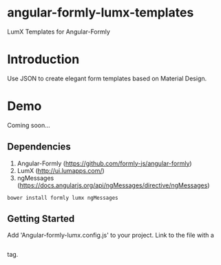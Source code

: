 angular-formly-lumx-templates
=============================

LumX Templates for Angular-Formly

# Introduction

Use JSON to create elegant form templates based on Material Design. 

# Demo

Coming soon...

## Dependencies

1. Angular-Formly (https://github.com/formly-js/angular-formly)
2. LumX (http://ui.lumapps.com/)
3. ngMessages (https://docs.angularjs.org/api/ngMessages/directive/ngMessages)

<pre><code>bower install formly lumx ngMessages</code></pre>

## Getting Started

Add 'Angular-formly-lumx.config.js' to your project.
Link to the file with a <pre><code><script src="%path%to%the%file"></script></code></pre> tag.
